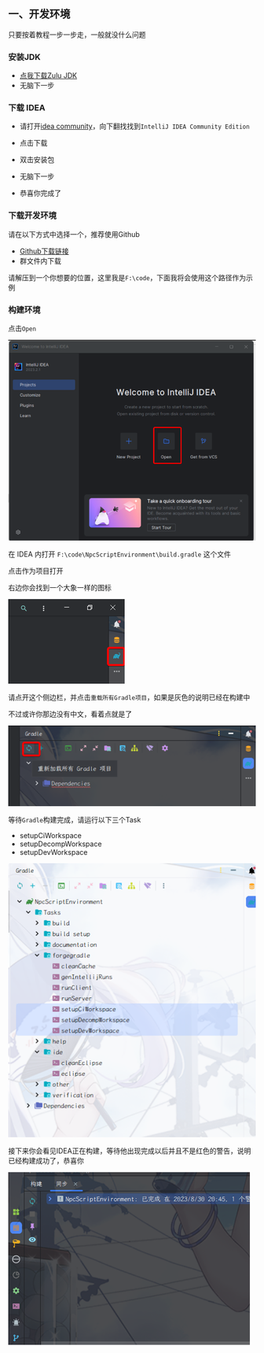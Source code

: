 ## 一、开发环境

只要按着教程一步一步走，一般就没什么问题

### 安装JDK

- [点我下载Zulu JDK](https://www.azul.com/downloads/?version=java-8-lts&os=windows&architecture=x86-64-bit&package=jdk#zulu)
- 无脑下一步

###  下载 IDEA

- 请打开[idea community](https://www.jetbrains.com/idea/download/?section=windows)，向下翻找找到`IntelliJ IDEA Community Edition`

- 点击下载

- 双击安装包

- 无脑下一步

- 恭喜你完成了

### 下载开发环境

请在以下方式中选择一个，推荐使用Github

- [Github下载链接](https://codeload.github.com/MineCraftGensoukyo/NpcScriptEnvironment/zip/refs/heads/main)
- 群文件内下载

请解压到一个你想要的位置，这里我是`F:\code`，下面我将会使用这个路径作为示例

###  构建环境

点击`Open`

![image-20230830220119900](images/image-20230830220119900.png)

在 IDEA 内打开 `F:\code\NpcScriptEnvironment\build.gradle` 这个文件

点击作为项目打开

右边你会找到一个大象一样的图标

![image-20230830204055564](images/image-20230830204055564.png)

请点开这个侧边栏，并点击`重载所有Gradle项目`，如果是灰色的说明已经在构建中

不过或许你那边没有中文，看着点就是了

![image-20230830204140032](images/image-20230830204140032.png)

等待`Gradle`构建完成，请运行以下三个Task

- setupCiWorkspace
- setupDecompWorkspace
- setupDevWorkspace

![image-20230831124927144](./images/image-20230831124927144.png)

接下来你会看见IDEA正在构建，等待他出现完成以后并且不是红色的警告，说明已经构建成功了，恭喜你

![image-20230830204710833](images/image-20230830204710833.png)


